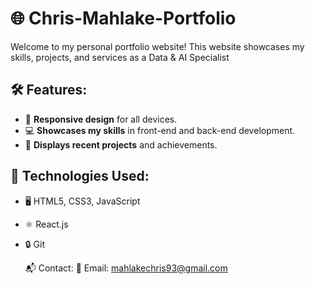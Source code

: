 # 🌐 Chris-Mahlake-Portfolio

Welcome to my personal portfolio website! This website showcases my skills, projects, and services as a Data & AI Specialist

## 🛠 Features:
- 📱 **Responsive design** for all devices.
- 💻 **Showcases my skills** in front-end and back-end development.
- 🚀 **Displays recent projects** and achievements.

## 🔧 Technologies Used:
- 🖥 HTML5, CSS3, JavaScript
- ⚛️ React.js
- 🔒 Git


   📬 Contact:
📧 Email: mahlakechris93@gmail.com
